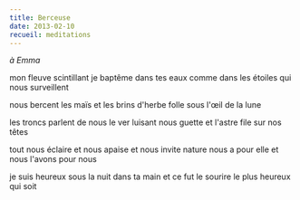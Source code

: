 ```yaml
---
title: Berceuse
date: 2013-02-10
recueil: meditations
---
```


*à Emma*

mon fleuve scintillant
je baptême dans tes eaux
comme dans les étoiles qui nous surveillent

nous bercent les maïs
et les brins d'herbe folle
sous l'œil de la lune

les troncs parlent de nous
le ver luisant nous guette
et l'astre file sur nos têtes

tout nous éclaire et nous apaise et nous invite
nature nous a pour elle et nous l'avons pour nous

je suis heureux sous la nuit dans ta main
et ce fut le sourire le plus heureux qui soit
